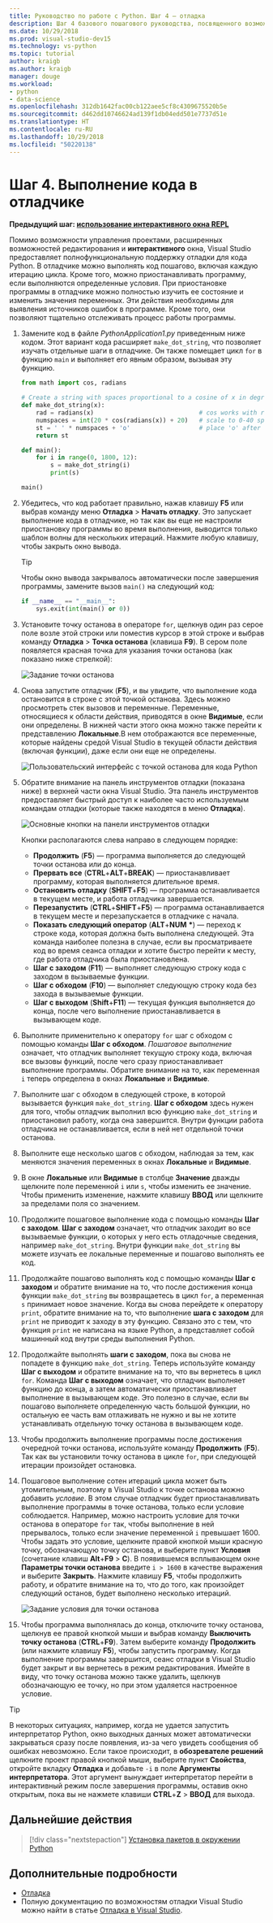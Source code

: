```yaml
---
title: Руководство по работе с Python. Шаг 4 — отладка
description: Шаг 4 базового пошагового руководства, посвященного возможностям Python в Visual Studio. Здесь объясняется, как выполнять код Python в отладчике.
ms.date: 10/29/2018
ms.prod: visual-studio-dev15
ms.technology: vs-python
ms.topic: tutorial
author: kraigb
ms.author: kraigb
manager: douge
ms.workload:
- python
- data-science
ms.openlocfilehash: 312db1642fac00cb122aee5cf8c4309675520b5e
ms.sourcegitcommit: d462dd10746624ad139f1db04edd501e7737d51e
ms.translationtype: HT
ms.contentlocale: ru-RU
ms.lasthandoff: 10/29/2018
ms.locfileid: "50220138"
---
```

# <a name="step-4-run-code-in-the-debugger"></a>Шаг 4. Выполнение кода в отладчике

**Предыдущий шаг: [использование интерактивного окна REPL](tutorial-working-with-python-in-visual-studio-step-03-interactive-repl.md)**

Помимо возможности управления проектами, расширенных возможностей редактирования и **интерактивного** окна, Visual Studio предоставляет полнофункциональную поддержку отладки для кода Python. В отладчике можно выполнять код пошагово, включая каждую итерацию цикла. Кроме того, можно приостанавливать программу, если выполняются определенные условия. При приостановке программы в отладчике можно полностью изучить ее состояние и изменить значения переменных. Эти действия необходимы для выявления источников ошибок в программе. Кроме того, они позволяют тщательно отслеживать процесс работы программы.

1. Замените код в файле *PythonApplication1.py* приведенным ниже кодом. Этот вариант кода расширяет `make_dot_string`, что позволяет изучать отдельные шаги в отладчике. Он также помещает цикл `for` в функцию `main` и выполняет его явным образом, вызывая эту функцию.

    ```python
    from math import cos, radians

    # Create a string with spaces proportional to a cosine of x in degrees
    def make_dot_string(x):
        rad = radians(x)                             # cos works with radians
        numspaces = int(20 * cos(radians(x)) + 20)   # scale to 0-40 spaces
        st = ' ' * numspaces + 'o'                   # place 'o' after the spaces
        return st

    def main():
        for i in range(0, 1800, 12):
            s = make_dot_string(i)
            print(s)

    main()
    ```

1. Убедитесь, что код работает правильно, нажав клавишу **F5** или выбрав команду меню **Отладка** > **Начать отладку**. Это запускает выполнение кода в отладчике, но так как вы еще не настроили приостановку программы во время выполнения, выводится только шаблон волны для нескольких итераций. Нажмите любую клавишу, чтобы закрыть окно вывода.

    > [!Tip]
    > Чтобы окно вывода закрывалось автоматически после завершения программы, замените вызов `main()` на следующий код:
    >
    > ```python
    > if __name__ == "__main__":
    >     sys.exit(int(main() or 0))
    > ```

1. Установите точку останова в операторе `for`, щелкнув один раз серое поле возле этой строки или поместив курсор в этой строке и выбрав команду **Отладка** > **Точка останова** (клавиша **F9**). В сером поле появляется красная точка для указания точки останова (как показано ниже стрелкой):

    ![Задание точки останова](media/vs-getting-started-python-18-debugging1.png)

1. Снова запустите отладчик (**F5**), и вы увидите, что выполнение кода остановится в строке с этой точкой останова. Здесь можно просмотреть стек вызовов и переменные. Переменные, относящиеся к области действия, приводятся в окне **Видимые**, если они определены. В нижней части этого окна можно также перейти к представлению **Локальные**.В нем отображаются все переменные, которые найдены средой Visual Studio в текущей области действия (включая функции), даже если они еще не определены.

    ![Пользовательский интерфейс с точкой останова для кода Python](media/vs-getting-started-python-19-debugging2b.png)

1. Обратите внимание на панель инструментов отладки (показана ниже) в верхней части окна Visual Studio. Эта панель инструментов предоставляет быстрый доступ к наиболее часто используемым командам отладки (которые также находятся в меню **Отладка**).

    ![Основные кнопки на панели инструментов отладки](media/vs-getting-started-python-20-debugging3.png)

    Кнопки располагаются слева направо в следующем порядке:
    - **Продолжить** (**F5**) — программа выполняется до следующей точки останова или до конца.
    - **Прервать все** (**CTRL**+**ALT**+**BREAK**) — приостанавливает программу, которая выполняется длительное время.
    - **Остановить отладку** (**SHIFT**+**F5**) — программа останавливается в текущем месте, и работа отладчика завершается.
    - **Перезапустить** (**CTRL**+**SHIFT**+**F5**) — программа останавливается в текущем месте и перезапускается в отладчике с начала.
    - **Показать следующий оператор** (**ALT**+**NUM** **&#42;**) — переход к строке кода, которая должна быть выполнена следующей. Эта команда наиболее полезна в случае, если вы просматриваете код во время сеанса отладки и хотите быстро перейти к месту, где работа отладчика была приостановлена.
    - **Шаг с заходом** (**F11**) — выполняет следующую строку кода с заходом в вызываемые функции.
    - **Шаг с обходом** (**F10**) — выполняет следующую строку кода без захода в вызываемые функции.
    - **Шаг с выходом** (**Shift**+**F11**) — текущая функция выполняется до конца, после чего выполнение приостанавливается в вызывающем коде.

1. Выполните применительно к оператору `for` шаг с обходом с помощью команды **Шаг с обходом**. *Пошаговое выполнение* означает, что отладчик выполняет текущую строку кода, включая все вызовы функций, после чего сразу приостанавливает выполнение программы. Обратите внимание на то, как переменная `i` теперь определена в окнах **Локальные** и **Видимые**.

1. Выполните шаг с обходом в следующей строке, в которой вызывается функция `make_dot_string`. **Шаг с обходом** здесь нужен для того, чтобы отладчик выполнил всю функцию `make_dot_string` и приостановил работу, когда она завершится. Внутри функции работа отладчика не останавливается, если в ней нет отдельной точки останова.

1. Выполните еще несколько шагов с обходом, наблюдая за тем, как меняются значения переменных в окнах **Локальные** и **Видимые**.

1. В окне **Локальные** или **Видимые** в столбце **Значение** дважды щелкните поле переменной `i` или `s`, чтобы изменить ее значение. Чтобы применить изменение, нажмите клавишу **ВВОД** или щелкните за пределами поля со значением.

1. Продолжите пошаговое выполнение кода с помощью команды **Шаг с заходом**. **Шаг с заходом** означает, что отладчик заходит во все вызываемые функции, о которых у него есть отладочные сведения, например `make_dot_string`. Внутри функции `make_dot_string` вы можете изучать ее локальные переменные и пошагово выполнять ее код.

1. Продолжайте пошагово выполнять код с помощью команды **Шаг с заходом** и обратите внимание на то, что после достижения конца функции `make_dot_string` вы возвращаетесь в цикл `for`, а переменная `s` принимает новое значение. Когда вы снова перейдете к оператору `print`, обратите внимание на то, что выполнение **шага с заходом** для `print` не приводит к заходу в эту функцию. Связано это с тем, что функция `print` не написана на языке Python, а представляет собой машинный код внутри среды выполнения Python.

1. Продолжайте выполнять **шаги с заходом**, пока вы снова не попадете в функцию `make_dot_string`. Теперь используйте команду **Шаг с выходом** и обратите внимание на то, что вы вернетесь в цикл `for`. Команда **Шаг с выходом** означает, что отладчик выполняет функцию до конца, а затем автоматически приостанавливает выполнение в вызывающем коде. Это полезно в случае, если вы пошагово выполняете определенную часть большой функции, но остальную ее часть вам отлаживать не нужно и вы не хотите устанавливать отдельную точку останова в вызывающем коде.

1. Чтобы продолжить выполнение программы после достижения очередной точки останова, используйте команду **Продолжить** (**F5**). Так как вы установили точку останова в цикле `for`, при следующей итерации произойдет остановка.

1. Пошаговое выполнение сотен итераций цикла может быть утомительным, поэтому в Visual Studio к точке останова можно добавить *условие*. В этом случае отладчик будет приостанавливать выполнение программы в точке останова, только если условие соблюдается. Например, можно настроить условие для точки останова в операторе `for` так, чтобы выполнение в ней прерывалось, только если значение переменной `i` превышает 1600. Чтобы задать это условие, щелкните правой кнопкой мыши красную точку, обозначающую точку останова, и выберите пункт **Условия** (сочетание клавиш **Alt**+**F9** > **C**). В появившемся всплывающем окне **Параметры точки останова** введите `i > 1600` в качестве выражения и выберите **Закрыть**. Нажмите клавишу **F5**, чтобы продолжить работу, и обратите внимание на то, что до того, как произойдет следующий останов, будет выполнено несколько итераций.

    ![Задание условия для точки останова](media/vs-getting-started-python-21-debugging4.png)

1. Чтобы программа выполнялась до конца, отключите точку останова, щелкнув ее правой кнопкой мыши и выбрав команду **Выключить точку останова** (**CTRL**+**F9**). Затем выберите команду **Продолжить** (или нажмите клавишу **F5**), чтобы запустить программу. Когда выполнение программы завершится, сеанс отладки в Visual Studio будет закрыт и вы вернетесь в режим редактирования. Имейте в виду, что точку останова можно также удалить, щелкнув обозначающую ее точку, но при этом удаляется настроенное условие.

> [!Tip]
> В некоторых ситуациях, например, когда не удается запустить интерпретатор Python, окно выходных данных может автоматически закрываться сразу после появления, из-за чего увидеть сообщения об ошибках невозможно. Если такое происходит, в **обозревателе решений** щелкните проект правой кнопкой мыши, выберите пункт **Свойства**, откройте вкладку **Отладка** и добавьте `-i` в поле **Аргументы интерпретатора**. Этот аргумент вынуждает интерпретатор перейти в интерактивный режим после завершения программы, оставив окно открытым, пока вы не нажмете клавиши **CTRL**+**Z** > **ВВОД** для выхода.

## <a name="next-step"></a>Дальнейшие действия

> [!div class="nextstepaction"]
> [Установка пакетов в окружении Python](tutorial-working-with-python-in-visual-studio-step-05-installing-packages.md)

## <a name="go-deeper"></a>Дополнительные подробности

- [Отладка](debugging-python-in-visual-studio.md)
- Полную документацию по возможностям отладки Visual Studio можно найти в статье [Отладка в Visual Studio](../debugger/debugger-feature-tour.md).
